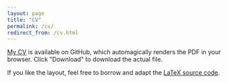 ```yaml
---
layout: page
title: "CV"
permalink: /cv/
redirect_from: /cv.html
---
```


[My CV][cv-pdf] is available on GitHub, which automagically renders the PDF in
your browser. Click "Download" to download the actual file.

If you like the layout, feel free to borrow and adapt the [LaTeX source
code][cv-tex].

[cv-pdf]: https://github.com/brianbuccola/cv/blob/master/buccola-cv.pdf
[cv-tex]: https://github.com/brianbuccola/cv/blob/master/buccola-cv.tex
